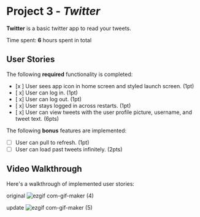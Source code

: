 
# Project 3 - *Twitter*

**Twitter** is a basic twitter app to read your tweets.

Time spent: **6** hours spent in total

## User Stories

The following **required** functionality is completed:

- [x ] User sees app icon in home screen and styled launch screen. (1pt)
- [ x] User can log in. (1pt)
- [ x] User can log out. (1pt)
- [ x] User stays logged in across restarts. (1pt)
- [ x] User can view tweets with the user profile picture, username, and tweet text. (6pts)

The following **bonus** features are implemented:

- [ ] User can pull to refresh. (1pt)
- [ ] User can load past tweets infinitely. (2pts)

## Video Walkthrough

Here's a walkthrough of implemented user stories:

original
![ezgif com-gif-maker (4)](https://user-images.githubusercontent.com/71671616/110197619-cbe58c00-7e1a-11eb-8163-11cc50e41e5e.gif)

update
![ezgif com-gif-maker (5)](https://user-images.githubusercontent.com/71671616/110267519-fb68d580-7f8d-11eb-816c-a2a25de41b23.gif)

